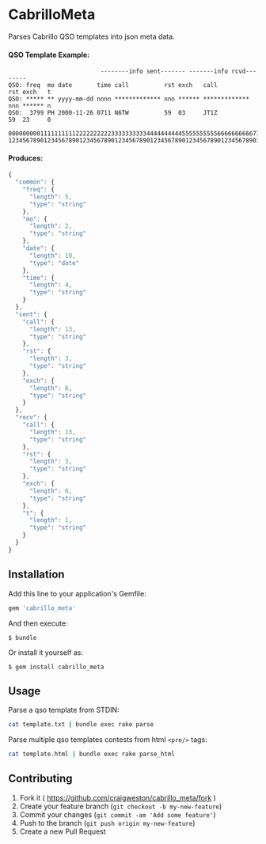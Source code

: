 # CabrilloMeta

Parses Cabrillo QSO templates into json meta data.


#### QSO Template Example:

```
                          --------info sent------- -------info rcvd--------
QSO: freq  mo date       time call          rst exch   call          rst exch   t
QSO: ***** ** yyyy-mm-dd nnnn ************* nnn ****** ************* nnn ****** n
QSO:  3799 PH 2000-11-26 0711 N6TW          59  03     JT1Z          59  23     0

000000000111111111122222222223333333333444444444455555555556666666666777777777788
123456789012345678901234567890123456789012345678901234567890123456789012345678901
```

#### Produces:

```javascript
{
  "common": {
    "freq": {
      "length": 5,
      "type": "string"
    },
    "mo": {
      "length": 2,
      "type": "string"
    },
    "date": {
      "length": 10,
      "type": "date"
    },
    "time": {
      "length": 4,
      "type": "string"
    }
  },
  "sent": {
    "call": {
      "length": 13,
      "type": "string"
    },
    "rst": {
      "length": 3,
      "type": "string"
    },
    "exch": {
      "length": 6,
      "type": "string"
    }
  },
  "recv": {
    "call": {
      "length": 13,
      "type": "string"
    },
    "rst": {
      "length": 3,
      "type": "string"
    },
    "exch": {
      "length": 6,
      "type": "string"
    },
    "t": {
      "length": 1,
      "type": "string"
    }
  }
}
```

## Installation

Add this line to your application's Gemfile:

```ruby
gem 'cabrillo_meta'
```

And then execute:

    $ bundle

Or install it yourself as:

    $ gem install cabrillo_meta

## Usage

Parse a qso template from STDIN:

```bash
cat template.txt | bundle exec rake parse
```

Parse multiple qso templates contests from html ```<pre/>``` tags:

```bash
cat template.html | bundle exec rake parse_html
```

## Contributing

1. Fork it ( https://github.com/craigweston/cabrillo_meta/fork )
2. Create your feature branch (`git checkout -b my-new-feature`)
3. Commit your changes (`git commit -am 'Add some feature'`)
4. Push to the branch (`git push origin my-new-feature`)
5. Create a new Pull Request
